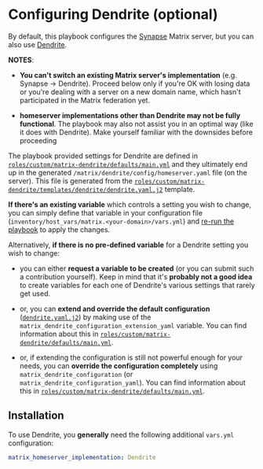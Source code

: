 # Configuring Dendrite (optional)

By default, this playbook configures the [Synapse](https://github.com/matrix-org/synapse) Matrix server, but you can also use [Dendrite](https://github.com/matrix-org/dendrite).

**NOTES**:

- **You can't switch an existing Matrix server's implementation** (e.g. Synapse -> Dendrite). Proceed below only if you're OK with losing data or you're dealing with a server on a new domain name, which hasn't participated in the Matrix federation yet.

- **homeserver implementations other than Dendrite may not be fully functional**. The playbook may also not assist you in an optimal way (like it does with Dendrite). Make yourself familiar with the downsides before proceeding

The playbook provided settings for Dendrite are defined in [`roles/custom/matrix-dendrite/defaults/main.yml`](../roles/custom/matrix-dendrite/defaults/main.yml) and they ultimately end up in the generated `/matrix/dendrite/config/homeserver.yaml` file (on the server). This file is generated from the [`roles/custom/matrix-dendrite/templates/dendrite/dendrite.yaml.j2`](../roles/custom/matrix-dendrite/templates/dendrite/dendrite.yaml.j2) template.

**If there's an existing variable** which controls a setting you wish to change, you can simply define that variable in your configuration file (`inventory/host_vars/matrix.<your-domain>/vars.yml`) and [re-run the playbook](installing.md) to apply the changes.

Alternatively, **if there is no pre-defined variable** for a Dendrite setting you wish to change:

- you can either **request a variable to be created** (or you can submit such a contribution yourself). Keep in mind that it's **probably not a good idea** to create variables for each one of Dendrite's various settings that rarely get used.

- or, you can **extend and override the default configuration** ([`dendrite.yaml.j2`](../roles/custom/matrix-dendrite/templates/dendrite/dendrite.yaml.j2)) by making use of the `matrix_dendrite_configuration_extension_yaml` variable. You can find information about this in [`roles/custom/matrix-dendrite/defaults/main.yml`](../roles/custom/matrix-dendrite/defaults/main.yml).

- or, if extending the configuration is still not powerful enough for your needs, you can **override the configuration completely** using `matrix_dendrite_configuration` (or `matrix_dendrite_configuration_yaml`). You can find information about this in [`roles/custom/matrix-dendrite/defaults/main.yml`](../roles/custom/matrix-dendrite/defaults/main.yml).



## Installation

To use Dendrite, you **generally** need the following additional `vars.yml` configuration:

```yaml
matrix_homeserver_implementation: Dendrite
```

